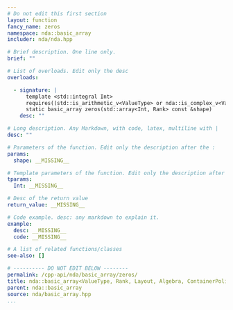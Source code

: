 ```yaml
---
# Do not edit this first section
layout: function
fancy_name: zeros
namespace: nda::basic_array
includer: nda/nda.hpp

# Brief description. One line only.
brief: ""

# List of overloads. Edit only the desc
overloads:

  - signature: |
      template <std::integral Int>
      requires((std::is_arithmetic_v<ValueType> or nda::is_complex_v<ValueType>))
      static basic_array zeros(std::array<Int, Rank> const &shape)
    desc: ""

# Long description. Any Markdown, with code, latex, multiline with |
desc: ""

# Parameters of the function. Edit only the description after the :
params:
  shape: __MISSING__

# Template parameters of the function. Edit only the description after the :
tparams:
  Int: __MISSING__

# Desc of the return value
return_value: __MISSING__

# Code example. desc: any markdown to explain it.
example:
  desc: __MISSING__
  code: __MISSING__

# A list of related functions/classes
see-also: []

# ---------- DO NOT EDIT BELOW --------
permalink: /cpp-api/nda/basic_array/zeros/
title: nda::basic_array<ValueType, Rank, Layout, Algebra, ContainerPolicy>::zeros
parent: nda::basic_array
source: nda/basic_array.hpp
...
```



